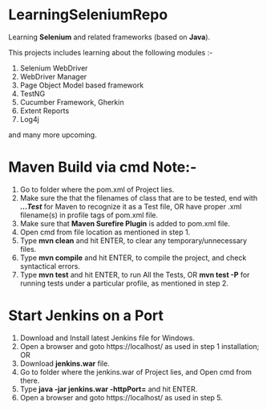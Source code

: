 # LearningSeleniumRepo
Learning **Selenium** and related frameworks (based on **Java**).

This projects includes learning about the following modules :-

1. Selenium WebDriver
2. WebDriver Manager
3. Page Object Model based framework
4. TestNG
5. Cucumber Framework, Gherkin
6. Extent Reports
7. Log4j 

and many more upcoming.

# Maven Build via cmd Note:-

1. Go to folder where the pom.xml of Project lies.
2. Make sure the that the filenames of class that are to be tested, end with ***...Test*** for Maven to recognize it as a Test file, OR have proper .xml filename(s) in profile tags of pom.xml file.
3. Make sure that **Maven Surefire Plugin** is added to pom.xml file.
4. Open cmd from file location as mentioned in step 1.
5. Type **mvn clean** and hit ENTER, to clear any temporary/unnecessary files.
6. Type **mvn compile** and hit ENTER, to compile the project, and check syntactical errors.
7. Type **mvn test** and hit ENTER, to run All the Tests, OR **mvn test -P<Profile Name>** for running tests under a particular profile, as mentioned in step 2.

# Start Jenkins on a Port

1. Download and Install latest Jenkins file for Windows.
2. Open a browser and goto https://localhost/<portnumber> as used in step 1 installation; OR 
3. Download **jenkins.war** file.
4. Go to folder where the jenkins.war of Project lies, and Open cmd from there.
5. Type **java -jar jenkins.war -httpPort=<Port number>** and hit ENTER.
6. Open a browser and goto https://localhost/<portnumber> as used in step 5.